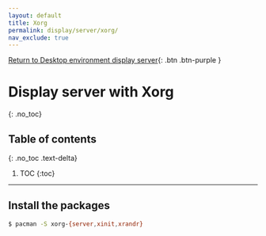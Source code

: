 ```yaml
---
layout: default
title: Xorg
permalink: display/server/xorg/
nav_exclude: true
---
```


[Return to Desktop environment display server](/Andromeda/display/server/){: .btn .btn-purple }

# Display server with Xorg
{: .no_toc}

## Table of contents
{: .no_toc .text-delta}

1. TOC
{:toc}

---

## Install the packages

```bash
$ pacman -S xorg-{server,xinit,xrandr}
```
